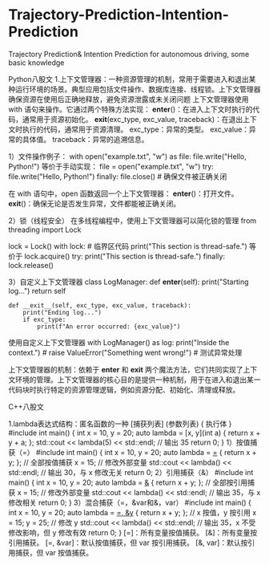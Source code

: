 # Trajectory-Prediction-Intention-Prediction
Trajectory Prediction&amp; Intention Prediction for autonomous driving, some basic knowledge

Python八股文
1.上下文管理器：一种资源管理的机制，常用于需要进入和退出某种运行环境的场景。典型应用包括文件操作、数据库连接、线程锁。上下文管理器确保资源在使用后正确地释放，避免资源泄露或未关闭问题
上下文管理器使用 with 语句来操作。它通过两个特殊方法实现：
__enter__()：在进入上下文时执行的代码，通常用于资源初始化。
__exit__(exc_type, exc_value, traceback)：在退出上下文时执行的代码，通常用于资源清理。
exc_type：异常的类型。
exc_value：异常的具体值。
traceback：异常的追溯信息。

1）文件操作例子：
with open("example.txt", "w") as file:
    file.write("Hello, Python!")
等价于手动实现：
file = open("example.txt", "w")
try:
    file.write("Hello, Python!")
finally:
    file.close()  # 确保文件被正确关闭

在 with 语句中，open 函数返回一个上下文管理器：
__enter__()：打开文件。
__exit__()：确保无论是否发生异常，文件都能被正确关闭。

2）锁（线程安全）
在多线程编程中，使用上下文管理器可以简化锁的管理
from threading import Lock

lock = Lock()
with lock:
    # 临界区代码
    print("This section is thread-safe.")
等价于
lock.acquire()
try:
    print("This section is thread-safe.")
finally:
    lock.release()
    
3）自定义上下文管理器
class LogManager:
    def __enter__(self):
        print("Starting log...")
        return self

    def __exit__(self, exc_type, exc_value, traceback):
        print("Ending log...")
        if exc_type:
            print(f"An error occurred: {exc_value}")

使用自定义上下文管理器
with LogManager() as log:
    print("Inside the context.")
    # raise ValueError("Something went wrong!")  # 测试异常处理

上下文管理器的机制：依赖于 __enter__ 和 __exit__ 两个魔法方法，它们共同实现了上下文环境的管理。上下文管理器的核心目的是提供一种机制，用于在进入和退出某一代码块时执行特定的资源管理逻辑，例如资源分配、初始化、清理或释放。

C++八股文

1.lambda表达式结构：匿名函数的一种
[捕获列表] (参数列表) { 执行体 }
#include <iostream>
int main() {
    int x = 10, y = 20;
    auto lambda = [x, y](int a) { return x + y + a; };
    std::cout << lambda(5) << std::endl; // 输出 35
    return 0;
}
1）按值捕获（=）
#include <iostream>
int main() {
    int x = 10, y = 20;
    auto lambda = [=]() { return x + y; }; // 全部按值捕获
    x = 15;  // 修改外部变量
    std::cout << lambda() << std::endl; // 输出 30，与 x 修改无关
    return 0;
2）引用捕获（&）
#include <iostream>
int main() {
    int x = 10, y = 20;
    auto lambda = [&]() { return x + y; }; // 全部按引用捕获
    x = 15;  // 修改外部变量
    std::cout << lambda() << std::endl; // 输出 35，与 x 修改相关
    return 0;
}
3）混合捕获（=，&var和&，var）
#include <iostream>
int main() {
    int x = 10, y = 20;
    auto lambda = [=, &y]() { return x + y; }; // x 按值，y 按引用
    x = 15;
    y = 25;  // 修改 y
    std::cout << lambda() << std::endl; // 输出 35，x 不受修改影响，但 y 修改有效
    return 0;
}
[=]：所有变量按值捕获。
[&]：所有变量按引用捕获。
[=, &var]：默认按值捕获，但 var 按引用捕获。
[&, var]：默认按引用捕获，但 var 按值捕获。
